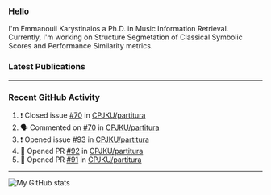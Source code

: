 ### Hello

I'm Emmanouil Karystinaios a Ph.D. in Music Information Retrieval.
Currently, I'm working on Structure Segmetation of Classical Symbolic Scores and Performance Similarity metrics.


### Latest Publications

<!-- BLOG-POST-LIST:START -->
<!-- BLOG-POST-LIST:END -->

---

### Recent GitHub Activity
  
<!--START_SECTION:activity-->
1. ❗️ Closed issue [#70](https://github.com/CPJKU/partitura/issues/70) in [CPJKU/partitura](https://github.com/CPJKU/partitura)
2. 🗣 Commented on [#70](https://github.com/CPJKU/partitura/issues/70) in [CPJKU/partitura](https://github.com/CPJKU/partitura)
3. ❗️ Opened issue [#93](https://github.com/CPJKU/partitura/issues/93) in [CPJKU/partitura](https://github.com/CPJKU/partitura)
4. 💪 Opened PR [#92](https://github.com/CPJKU/partitura/pull/92) in [CPJKU/partitura](https://github.com/CPJKU/partitura)
5. 💪 Opened PR [#91](https://github.com/CPJKU/partitura/pull/91) in [CPJKU/partitura](https://github.com/CPJKU/partitura)
<!--END_SECTION:activity-->

---

![My GitHub stats](https://github-readme-stats.vercel.app/api?username=melkisedeath&show_icons=true&theme=radical)


<!--
**melkisedeath/melkisedeath** is a ✨ _special_ ✨ repository because its `README.md` (this file) appears on your GitHub profile.

Here are some ideas to get you started:

- 🔭 I’m currently working on ...
- 🌱 I’m currently learning ...
- 👯 I’m looking to collaborate on ...
- 🤔 I’m looking for help with ...
- 💬 Ask me about ...
- 📫 How to reach me: ...
- 😄 Pronouns: ...
- ⚡ Fun fact: ...
-->

